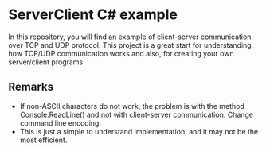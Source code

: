 # ServerClient C# example
In this repository, you will find an example of client-server communication over TCP and UDP protocol. 
This project is a great start for understanding, how TCP/UDP communication works and also, for creating your own server/client programs.
## Remarks
* If non-ASCII characters do not work, the problem is with the method Console.ReadLine() and not with client-server communication. Change command line encoding.
* This is just a simple to understand implementation, and it may not be the most efficient.